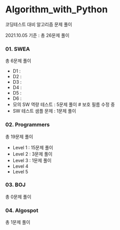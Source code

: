 # Algorithm_with_Python

코딩테스트 대비 알고리즘 문제 풀이

2021.10.05 기준 :  총 26문제 풀이



### 01. SWEA

총 6문제 풀이

- D1 :
- D2 :
- D3 :
- D4 :
- D5 :
- D6 :
- 모의 SW 역량 테스트 : 5문제 풀이     # 보호 필름 수정 중
- SW 테스트 샘플 문제 : 1문제 풀이



### 02. Programmers

총 19문제 풀이

- Level 1  :  15문제 풀이    
- Level 2  :  3문제 풀이    
- Level 3  :  1문제 풀이
- Level 4
- Level 5



### 03. BOJ

총 0문제 풀이



### 04. Algospot

총 1문제 풀이
